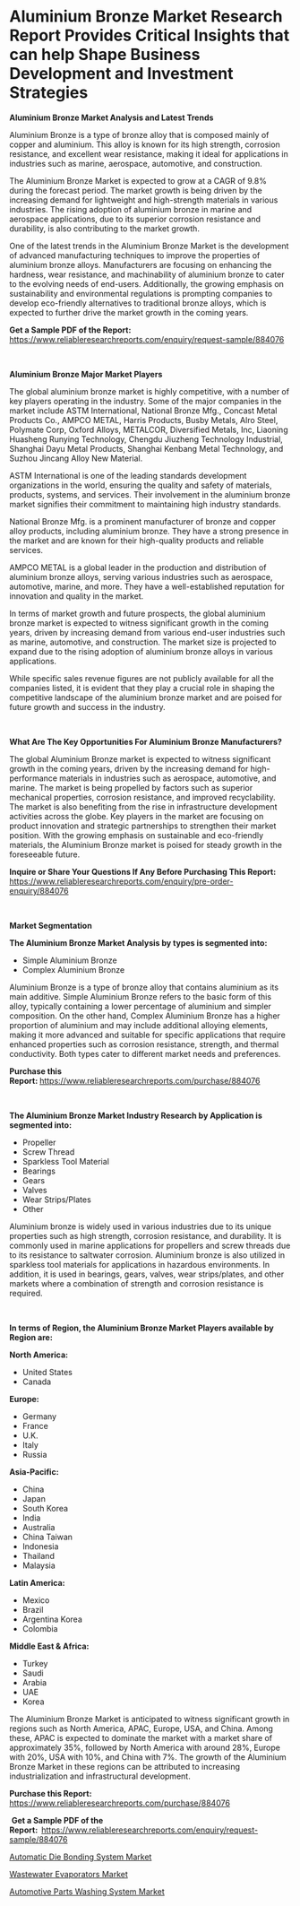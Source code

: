 <p><h1>Aluminium Bronze Market Research Report Provides Critical Insights that can help Shape Business Development and Investment Strategies</h1></p><p><strong>Aluminium Bronze Market Analysis and Latest Trends</strong></p>
<p><p>Aluminium Bronze is a type of bronze alloy that is composed mainly of copper and aluminium. This alloy is known for its high strength, corrosion resistance, and excellent wear resistance, making it ideal for applications in industries such as marine, aerospace, automotive, and construction.</p><p>The Aluminium Bronze Market is expected to grow at a CAGR of 9.8% during the forecast period. The market growth is being driven by the increasing demand for lightweight and high-strength materials in various industries. The rising adoption of aluminium bronze in marine and aerospace applications, due to its superior corrosion resistance and durability, is also contributing to the market growth.</p><p>One of the latest trends in the Aluminium Bronze Market is the development of advanced manufacturing techniques to improve the properties of aluminium bronze alloys. Manufacturers are focusing on enhancing the hardness, wear resistance, and machinability of aluminium bronze to cater to the evolving needs of end-users. Additionally, the growing emphasis on sustainability and environmental regulations is prompting companies to develop eco-friendly alternatives to traditional bronze alloys, which is expected to further drive the market growth in the coming years.</p></p>
<p><strong>Get a Sample PDF of the Report:&nbsp;</strong> <a href="https://www.reliableresearchreports.com/enquiry/request-sample/884076">https://www.reliableresearchreports.com/enquiry/request-sample/884076</a></p>
<p>&nbsp;</p>
<p><strong>Aluminium Bronze Major Market Players</strong></p>
<p><p>The global aluminium bronze market is highly competitive, with a number of key players operating in the industry. Some of the major companies in the market include ASTM International, National Bronze Mfg., Concast Metal Products Co., AMPCO METAL, Harris Products, Busby Metals, Alro Steel, Polymate Corp, Oxford Alloys, METALCOR, Diversified Metals, Inc, Liaoning Huasheng Runying Technology, Chengdu Jiuzheng Technology Industrial, Shanghai Dayu Metal Products, Shanghai Kenbang Metal Technology, and Suzhou Jincang Alloy New Material.</p><p>ASTM International is one of the leading standards development organizations in the world, ensuring the quality and safety of materials, products, systems, and services. Their involvement in the aluminium bronze market signifies their commitment to maintaining high industry standards.</p><p>National Bronze Mfg. is a prominent manufacturer of bronze and copper alloy products, including aluminium bronze. They have a strong presence in the market and are known for their high-quality products and reliable services.</p><p>AMPCO METAL is a global leader in the production and distribution of aluminium bronze alloys, serving various industries such as aerospace, automotive, marine, and more. They have a well-established reputation for innovation and quality in the market.</p><p>In terms of market growth and future prospects, the global aluminium bronze market is expected to witness significant growth in the coming years, driven by increasing demand from various end-user industries such as marine, automotive, and construction. The market size is projected to expand due to the rising adoption of aluminium bronze alloys in various applications.</p><p>While specific sales revenue figures are not publicly available for all the companies listed, it is evident that they play a crucial role in shaping the competitive landscape of the aluminium bronze market and are poised for future growth and success in the industry.</p></p>
<p>&nbsp;</p>
<p><strong>What Are The Key Opportunities For Aluminium Bronze Manufacturers?</strong></p>
<p><p>The global Aluminium Bronze market is expected to witness significant growth in the coming years, driven by the increasing demand for high-performance materials in industries such as aerospace, automotive, and marine. The market is being propelled by factors such as superior mechanical properties, corrosion resistance, and improved recyclability. The market is also benefiting from the rise in infrastructure development activities across the globe. Key players in the market are focusing on product innovation and strategic partnerships to strengthen their market position. With the growing emphasis on sustainable and eco-friendly materials, the Aluminium Bronze market is poised for steady growth in the foreseeable future.</p></p>
<p><strong>Inquire or Share Your Questions If Any Before Purchasing This Report:</strong> <a href="https://www.reliableresearchreports.com/enquiry/pre-order-enquiry/884076">https://www.reliableresearchreports.com/enquiry/pre-order-enquiry/884076</a></p>
<p>&nbsp;</p>
<p><strong>Market Segmentation</strong></p>
<p><strong>The Aluminium Bronze Market Analysis by types is segmented into:</strong></p>
<p><ul><li>Simple Aluminium Bronze</li><li>Complex Aluminium Bronze</li></ul></p>
<p><p>Aluminium Bronze is a type of bronze alloy that contains aluminium as its main additive. Simple Aluminium Bronze refers to the basic form of this alloy, typically containing a lower percentage of aluminium and simpler composition. On the other hand, Complex Aluminium Bronze has a higher proportion of aluminium and may include additional alloying elements, making it more advanced and suitable for specific applications that require enhanced properties such as corrosion resistance, strength, and thermal conductivity. Both types cater to different market needs and preferences.</p></p>
<p><strong>Purchase this Report:&nbsp;</strong><a href="https://www.reliableresearchreports.com/purchase/884076">https://www.reliableresearchreports.com/purchase/884076</a></p>
<p>&nbsp;</p>
<p><strong>The Aluminium Bronze Market Industry Research by Application is segmented into:</strong></p>
<p><ul><li>Propeller</li><li>Screw Thread</li><li>Sparkless Tool Material</li><li>Bearings</li><li>Gears</li><li>Valves</li><li>Wear Strips/Plates</li><li>Other</li></ul></p>
<p><p>Aluminium bronze is widely used in various industries due to its unique properties such as high strength, corrosion resistance, and durability. It is commonly used in marine applications for propellers and screw threads due to its resistance to saltwater corrosion. Aluminium bronze is also utilized in sparkless tool materials for applications in hazardous environments. In addition, it is used in bearings, gears, valves, wear strips/plates, and other markets where a combination of strength and corrosion resistance is required.</p></p>
<p>&nbsp;</p>
<p><strong>In terms of Region, the Aluminium Bronze Market Players available by Region are:</strong></p>
<p>
    <p> <strong> North America: </strong>
        <ul>
            <li>United States</li>
            <li>Canada</li>
        </ul>
        </p> 
    <p> <strong> Europe: </strong>
        <ul>
            <li>Germany</li>
            <li>France</li>
            <li>U.K.</li>
            <li>Italy</li>
            <li>Russia</li>
        </ul>
        </p> 
    <p> <strong> Asia-Pacific: </strong>
        <ul>
            <li>China</li>
            <li>Japan</li>
            <li>South Korea</li>
            <li>India</li>
            <li>Australia</li>
            <li>China Taiwan</li>
            <li>Indonesia</li>
            <li>Thailand</li>
            <li>Malaysia</li>
        </ul>
        </p> 
    <p> <strong> Latin America: </strong>
        <ul>
            <li>Mexico</li>
            <li>Brazil</li>
            <li>Argentina Korea</li>
            <li>Colombia</li>
        </ul>
        </p> 
    <p> <strong> Middle East & Africa: </strong>
        <ul>
            <li>Turkey</li>
            <li>Saudi</li>
            <li>Arabia</li>
            <li>UAE</li>
            <li>Korea</li>
        </ul>
    </p>
    </p>
<p><p>The Aluminium Bronze Market is anticipated to witness significant growth in regions such as North America, APAC, Europe, USA, and China. Among these, APAC is expected to dominate the market with a market share of approximately 35%, followed by North America with around 28%, Europe with 20%, USA with 10%, and China with 7%. The growth of the Aluminium Bronze Market in these regions can be attributed to increasing industrialization and infrastructural development.</p></p>
<p><strong>Purchase this Report: </strong><a href="https://www.reliableresearchreports.com/purchase/884076">https://www.reliableresearchreports.com/purchase/884076</a></p>
<p>&nbsp;<strong>Get a Sample PDF of the Report:&nbsp;&nbsp;</strong><a href="https://www.reliableresearchreports.com/enquiry/request-sample/884076">https://www.reliableresearchreports.com/enquiry/request-sample/884076</a></p>
<p><strong></strong></p>
<p><p><a href="https://view.publitas.com/reportprime-1/automatic-die-bonding-system-market-provides-a-comprehensive-analysis-including-a-macro-overview-of-the-market-as-well-as-micro-details-such-as-market-size-and-competitive-landscape-xgbvm3jxgado/">Automatic Die Bonding System Market</a></p><p><a href="https://view.publitas.com/reportprime-1/wastewater-evaporators-market-centers-on-aspects-such-as-market-growth-market-share-market-opportunity-and-projected-forecasts-spanning-from-2023-to-2030/">Wastewater Evaporators Market</a></p><p><a href="https://view.publitas.com/reportprime-1/automotive-parts-washing-system-market-size-and-growth-market-segmentation-regional-and-country-breakdowns-and-market-trends-for-period-from-2023-2030/">Automotive Parts Washing System Market</a></p></p>